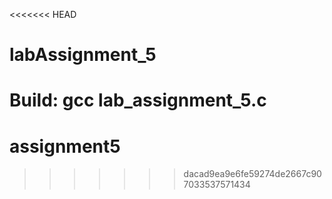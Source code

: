<<<<<<< HEAD
# labAssignment_5

Build: gcc lab_assignment_5.c
=======
# assignment5
>>>>>>> dacad9ea9e6fe59274de2667c907033537571434
